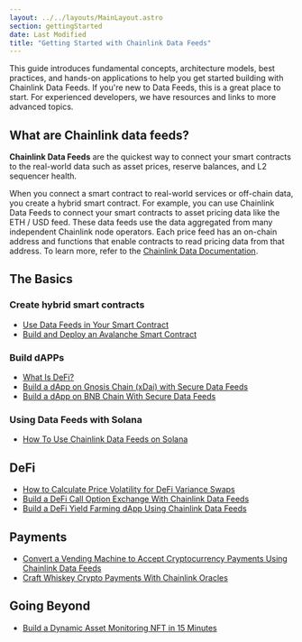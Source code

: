 ```yaml
---
layout: ../../layouts/MainLayout.astro
section: gettingStarted
date: Last Modified
title: "Getting Started with Chainlink Data Feeds"
---
```


This guide introduces fundamental concepts, architecture models, best practices, and hands-on applications to help you get started building with Chainlink Data Feeds. If you're new to Data Feeds, this is a great place to start. For experienced developers, we have resources and links to more advanced topics.

## What are Chainlink data feeds?

**Chainlink Data Feeds** are the quickest way to connect your smart contracts to the real-world data such as asset prices, reserve balances, and L2 sequencer health.

When you connect a smart contract to real-world services or off-chain data, you create a hybrid smart contract. For example, you can use Chainlink Data Feeds to connect your smart contracts to asset pricing data like the ETH / USD feed. These data feeds use the data aggregated from many independent Chainlink node operators. Each price feed has an on-chain address and functions that enable contracts to read pricing data from that address. To learn more, refer to the [Chainlink Data Documentation](/data-feeds/selecting-data-feeds/).

## The Basics

### Create hybrid smart contracts

- [Use Data Feeds in Your Smart Contract](/getting-started/consuming-data-feeds/)
- [Build and Deploy an Avalanche Smart Contract](https://blog.chain.link/how-to-build-and-deploy-an-avalanche-smart-contract/?_ga=2.106053380.665783269.1666976693-311667859.1657771746)

### Build dAPPs

- [What Is DeFi?](https://www.youtube.com/watch?v=ax8Za8qJUAg&list=PLVP9aGDn-X0Q3qBME3T9sBMw66xPsglMA&index=6&t=1s)
- [Build a dApp on Gnosis Chain (xDai) with Secure Data Feeds](https://blog.chain.link/build-a-dapp-on-xdai-chain-with-secure-data-feeds/?_ga=2.25902906.665783269.1666976693-311667859.1657771746)
- [Build a dApp on BNB Chain With Secure Data Feeds](https://blog.chain.link/build-a-dapp-on-binance-smart-chain-with-secure-data-feeds/)

### Using Data Feeds with Solana

- [How To Use Chainlink Data Feeds on Solana](https://www.youtube.com/watch?v=PrcAjN0Vw5w&list=PLVP9aGDn-X0QwJVbQvuKr-zrh2_DV5M6J&index=7)

## DeFi

- [How to Calculate Price Volatility for DeFi Variance Swaps](https://blog.chain.link/how-to-calculate-price-volatility-for-defi-variance-swaps/?_ga=2.26883258.665783269.1666976693-311667859.1657771746)
- [Build a DeFi Call Option Exchange With Chainlink Data Feeds](https://blog.chain.link/defi-call-option-exchange-in-solidity/)
- [Build a DeFi Yield Farming dApp Using Chainlink Data Feeds](https://blog.chain.link/build-defi-yield-farming-application-with-chainlink/)

## Payments

- [Convert a Vending Machine to Accept Cryptocurrency Payments Using Chainlink Data Feeds](https://blog.chain.link/cryptocurrency-vending-machine/)
- [Craft Whiskey Crypto Payments With Chainlink Oracles](https://blog.chain.link/craft-whiskey-crypto-payments-with-chainlink-oracles/?_ga=2.126680970.665783269.1666976693-311667859.1657771746)

## Going Beyond

- [Build a Dynamic Asset Monitoring NFT in 15 Minutes](https://www.youtube.com/watch?v=7dINpoH2Kzc)
